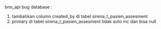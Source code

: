 bnn_api
bug database :
1. tambahkan column created_by di tabel sirena_t_pasien_assesment
2. primary di tabel sirena_t_pasien_assesment tidak auto inc dan bisa null
